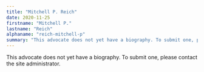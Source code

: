 ```yaml
---
title: "Mitchell P. Reich"
date: 2020-11-25
firstname: "Mitchell P."
lastname: "Reich"
alphaname: "reich-mitchell-p"
summary: "This advocate does not yet have a biography. To submit one, please contact the site administrator."
---
```

This advocate does not yet have a biography. To submit one, please contact the site administrator.

